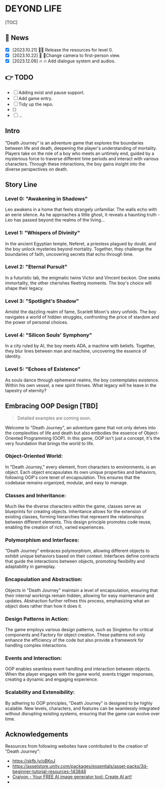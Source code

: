# DEYOND LIFE

[TOC]

## 🎉 News 

- [x] [2023.10.21] 🚀🚀 Release the resources for level 0.
- [x] [2023.10.22] 🔨 🧩Change camera to first-person view.
- [x] [2023.12.06] :fire: :fire: Add dialogue system and audios.

## 👉 TODO 
- [ ] Adding exist and pause support.
- [ ] Add game entry.
- [ ] Tidy up the repo.
- [ ] 
- [ ] ...

## Intro

"Death Journey" is an adventure game that explores the boundaries between life and death, deepening the player's understanding of mortality. Players take on the role of a boy who meets an untimely end, guided by a mysterious force to traverse different time periods and interact with various characters. Through these interactions, the boy gains insight into the diverse perspectives on death.

## Story Line

### Level 0: "Awakening in Shadows"

Leo awakens in a home that feels strangely unfamiliar. The walls echo with an eerie silence. As he approaches a little ghost, it reveals a haunting truth - Leo has passed beyond the realms of the living...

### Level 1: "Whispers of Divinity"

In the ancient Egyptian temple, Neferet, a priestess plagued by doubt, and the boy unlock mysteries beyond mortality. Together, they challenge the boundaries of faith, uncovering secrets that echo through time.

### Level 2: "Eternal Pursuit"

In a futuristic lab, the enigmatic twins Victor and Vincent beckon. One seeks immortality, the other cherishes fleeting moments. The boy's choice will shape their legacy.

### Level 3: "Spotlight's Shadow"

Amidst the dazzling realm of fame, Scarlett Moon's story unfolds. The boy navigates a world of hidden struggles, confronting the price of stardom and the power of personal choices.

### Level 4: "Silicon Souls' Symphony"

In a city ruled by AI, the boy meets ADA, a machine with beliefs. Together, they blur lines between man and machine, uncovering the essence of identity.

### Level 5: "Echoes of Existence"

As souls dance through ephemeral realms, the boy contemplates existence. Within his own vessel, a new spirit thrives. What legacy will he leave in the tapestry of eternity?

## Embracing OOP Design [TBD]

> Detailed examples are coming soon.

Welcome to "Death Journey", an adventure game that not only delves into the complexities of life and death but also embodies the essence of Object-Oriented Programming (OOP). In this game, OOP isn't just a concept, it's the very foundation that brings the world to life.

### Object-Oriented World:

In "Death Journey," every element, from characters to environments, is an object. Each object encapsulates its own unique properties and behaviors, following OOP's core tenet of encapsulation. This ensures that the codebase remains organized, modular, and easy to manage.

### Classes and Inheritance:

Much like the diverse characters within the game, classes serve as blueprints for creating objects. Inheritance allows for the extension of existing classes, forming hierarchies that represent the relationships between different elements. This design principle promotes code reuse, enabling the creation of rich, varied experiences.

### Polymorphism and Interfaces:

"Death Journey" embraces polymorphism, allowing different objects to exhibit unique behaviors based on their context. Interfaces define contracts that guide the interactions between objects, promoting flexibility and adaptability in gameplay.

### Encapsulation and Abstraction:

Objects in "Death Journey" maintain a level of encapsulation, ensuring that their internal workings remain hidden, allowing for easy maintenance and updates. Abstraction further refines this process, emphasizing what an object does rather than how it does it.

### Design Patterns in Action:

The game employs various design patterns, such as Singleton for critical components and Factory for object creation. These patterns not only enhance the efficiency of the code but also provide a framework for handling complex interactions.

### Events and Interaction:

OOP enables seamless event handling and interaction between objects. When the player engages with the game world, events trigger responses, creating a dynamic and engaging experience.

### Scalability and Extensibility:

By adhering to OOP principles, "Death Journey" is designed to be highly scalable. New levels, characters, and features can be seamlessly integrated without disrupting existing systems, ensuring that the game can evolve over time.

## Acknowledgements

Resources from following websites have contributed to the creation of "Death Journey":

- https://skfb.ly/oBKoJ
- https://assetstore.unity.com/packages/essentials/asset-packs/3d-beginner-tutorial-resources-143848
- [Craiyon - Your FREE AI image generator tool: Create AI art!](https://www.craiyon.com/)
- 